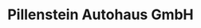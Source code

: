 ---
title: "Pillenstein Autohaus GmbH"
url: /neustadt-an-der-aisch/pillenstein-autohaus-gmbh/
shop: Allgemein
---
